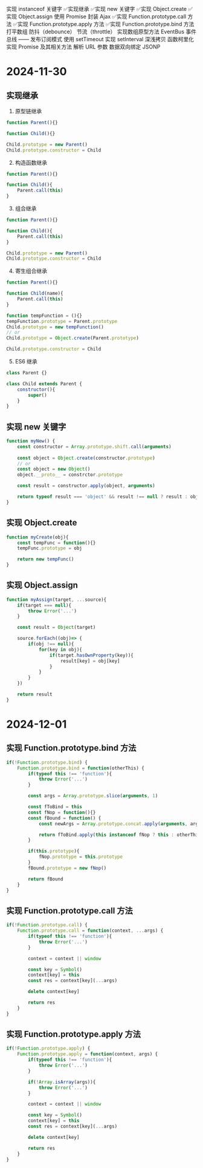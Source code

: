 实现 instanceof 关键字
✅实现继承
✅实现 new 关键字
✅实现 Object.create
✅实现 Object.assign
使用 Promise 封装 Ajax
✅实现 Function.prototype.call 方法
✅实现 Function.prototype.apply 方法
✅实现 Function.prototype.bind 方法
打平数组
防抖（debounce）
节流（throttle）
实现数组原型方法
EventBus 事件总线 —— 发布订阅模式
使用 setTimeout 实现 setInterval
深浅拷贝
函数柯里化
实现 Promise 及其相关方法
解析 URL 参数
数据双向绑定
JSONP

# 2024-11-30

## 实现继承

1. 原型链继承

```js
function Parent(){}

function Child(){}

Child.prototype = new Parent()
Child.prototype.constructor = Child
```

2. 构造函数继承

```js
function Parent(){}

function Child(){
    Parent.call(this)
}
```

3. 组合继承

```js
function Parent(){}

function Child(){
    Parent.call(this)
}

Child.prototype = new Parent()
Child.prototype.constructor = Child
```

4. 寄生组合继承

```js
function Parent(){}

function Child(name){
    Parent.call(this)
}

function tempFunction = (){}
tempFunction.prototype = Parent.prototype
Child.prototype = new tempFunction()
// or
Child.prototype = Object.create(Parent.prototype)

Child.prototype.constructor = Child
```

5. ES6 继承

```js
class Parent {}

class Child extends Parent {
    constructor(){
        super()
    }
}
```

## 实现 new 关键字

```js
function myNew() {
    const constructor = Array.prototype.shift.call(arguments)
    
    const object = Object.create(constructor.prototype)
    // or
    const object = new Object()
    object.__proto__ = constrctor.prototype

    const result = constructor.apply(object, arguments)

    return typeof result === 'object' && result !== null ? result : object
}
```

## 实现 Object.create

```js
function myCreate(obj){
    const tempFunc = function(){}
    tempFunc.prototype = obj

    return new tempFunc()
}
```



## 实现 Object.assign

```js
function myAssign(target, ...source){
    if(target === null){
        throw Error('...')
    }

    const result = Object(target)

    source.forEach((obj)=> {
        if(obj !== null){
            for(key in obj){
                if(target.hasOwnProperty(key)){
                    result[key] = obj[key]
                }
            }
        }
    })

    return result
}
```

# 2024-12-01

## 实现 Function.prototype.bind 方法

```js
if(!Function.prototype.bind) {
    Function.prototype.bind = function(otherThis) {
        if(typeof this !== 'function'){
            throw Error('...')
        }

        const args = Array.prototype.slice(arguments, 1)

        const fToBind = this
        const fNop = function(){}
        const fBound = function() {
            const newArgs = Array.prototype.concat.apply(arguments, args)

            return fToBind.apply(this instanceof fNop ? this : otherThis, newArgs)
        }

        if(this.prototype){
            fNop.prototype = this.prototype
        }
        fBound.prototype = new fNop()

        return fBound
    }
}
```

## 实现 Function.prototype.call 方法

```js
if(!Function.prototype.call) {
    Function.prototype.call = function(context, ...args) {
        if(typeof this !== 'function'){
            throw Error('...')
        }

        context = context || window

        const key = Symbol()
        context[key] = this
        const res = context[key](...args)

        delete context[key]

        return res
    }
}
```

## 实现 Function.prototype.apply 方法

```js
if(!Function.prototype.apply) {
    Function.prototype.apply = function(context, args) {
        if(typeof this !== 'function'){
            throw Error('...')
        }

        if(!Array.isArray(args)){
            throw Error('...')
        }

        context = context || window

        const key = Symbol()
        context[key] = this
        const res = context[key](...args)

        delete context[key]

        return res
    }
}
```